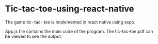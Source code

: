 # Tic-tac-toe-using-react-native
The game tic- tac- toe is implemented in react native using expo.

App.js file contains the main code of the program.
The tic-tac-toe.pdf can be viewed to see the output.



